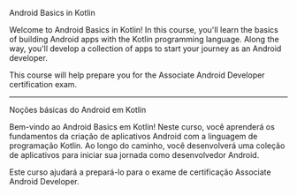 Android Basics in Kotlin

Welcome to Android Basics in Kotlin! In this course, you'll learn the basics of building Android apps with the Kotlin programming language. Along the way, you'll develop a collection of apps to start your journey as an Android developer.

This course will help prepare you for the Associate Android Developer certification exam.

______

Noções básicas do Android em Kotlin

Bem-vindo ao Android Basics em Kotlin! Neste curso, você aprenderá os fundamentos da criação de aplicativos Android com a linguagem de programação Kotlin. Ao longo do caminho, você desenvolverá uma coleção de aplicativos para iniciar sua jornada como desenvolvedor Android.

Este curso ajudará a prepará-lo para o exame de certificação Associate Android Developer.
